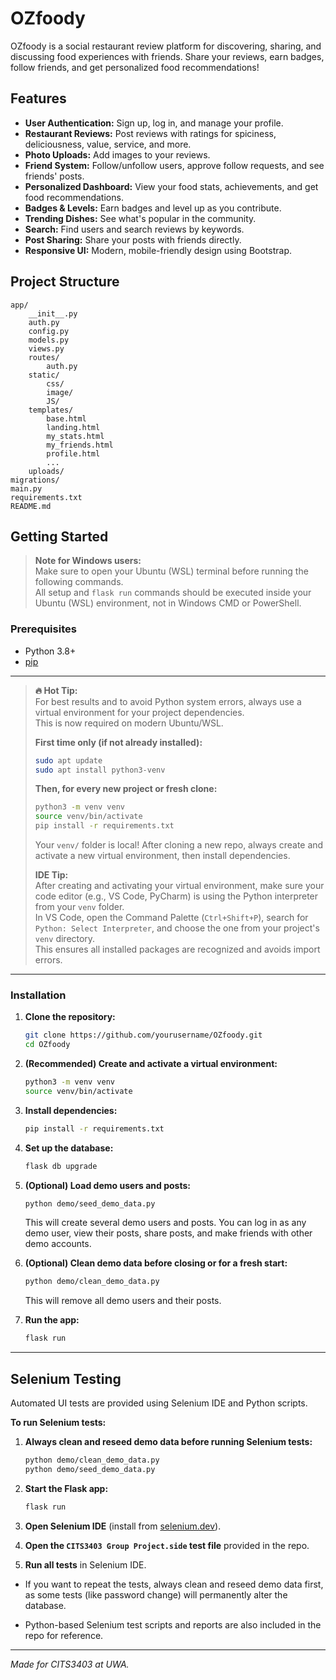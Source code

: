 # OZfoody

OZfoody is a social restaurant review platform for discovering, sharing, and discussing food experiences with friends. Share your reviews, earn badges, follow friends, and get personalized food recommendations!

## Features

- **User Authentication:** Sign up, log in, and manage your profile.
- **Restaurant Reviews:** Post reviews with ratings for spiciness, deliciousness, value, service, and more.
- **Photo Uploads:** Add images to your reviews.
- **Friend System:** Follow/unfollow users, approve follow requests, and see friends' posts.
- **Personalized Dashboard:** View your food stats, achievements, and get food recommendations.
- **Badges & Levels:** Earn badges and level up as you contribute.
- **Trending Dishes:** See what's popular in the community.
- **Search:** Find users and search reviews by keywords.
- **Post Sharing:** Share your posts with friends directly.
- **Responsive UI:** Modern, mobile-friendly design using Bootstrap.

## Project Structure

```
app/
    __init__.py
    auth.py
    config.py
    models.py
    views.py
    routes/
        auth.py
    static/
        css/
        image/
        JS/
    templates/
        base.html
        landing.html
        my_stats.html
        my_friends.html
        profile.html
        ...
    uploads/
migrations/
main.py
requirements.txt
README.md
```

## Getting Started

> **Note for Windows users:**  
> Make sure to open your Ubuntu (WSL) terminal before running the following commands.  
> All setup and `flask run` commands should be executed inside your Ubuntu (WSL) environment, not in Windows CMD or PowerShell.

### Prerequisites

- Python 3.8+
- [pip](https://pip.pypa.io/en/stable/)

---

> **🔥 Hot Tip:**  
> For best results and to avoid Python system errors, always use a virtual environment for your project dependencies.  
> This is now required on modern Ubuntu/WSL.
>
> **First time only (if not already installed):**
> ```sh
> sudo apt update
> sudo apt install python3-venv
> ```
> **Then, for every new project or fresh clone:**
> ```sh
> python3 -m venv venv
> source venv/bin/activate
> pip install -r requirements.txt
> ```
> Your `venv/` folder is local!
> After cloning a new repo, always create and activate a new virtual environment, then install dependencies.
> 
> **IDE Tip:**  
> After creating and activating your virtual environment, make sure your code editor (e.g., VS Code, PyCharm) is using the Python interpreter from your `venv` folder.  
> In VS Code, open the Command Palette (`Ctrl+Shift+P`), search for `Python: Select Interpreter`, and choose the one from your project's `venv` directory.  
> This ensures all installed packages are recognized and avoids import errors.

---

### Installation

1. **Clone the repository:**
    ```sh
    git clone https://github.com/yourusername/OZfoody.git
    cd OZfoody
    ```

2. **(Recommended) Create and activate a virtual environment:**
    ```sh
    python3 -m venv venv
    source venv/bin/activate
    ```

3. **Install dependencies:**
    ```sh
    pip install -r requirements.txt
    ```

4. **Set up the database:**
    ```sh
    flask db upgrade
    ```

5. **(Optional) Load demo users and posts:**
    ```sh
    python demo/seed_demo_data.py
    ```
    This will create several demo users and posts. You can log in as any demo user, view their posts, share posts, and make friends with other demo accounts.

6. **(Optional) Clean demo data before closing or for a fresh start:**
    ```sh
    python demo/clean_demo_data.py
    ```
    This will remove all demo users and their posts.

7. **Run the app:**
    ```sh
    flask run
    ```

---

## Selenium Testing

Automated UI tests are provided using Selenium IDE and Python scripts.

**To run Selenium tests:**

1. **Always clean and reseed demo data before running Selenium tests:**
    ```sh
    python demo/clean_demo_data.py
    python demo/seed_demo_data.py
    ```

2. **Start the Flask app:**
    ```sh
    flask run
    ```

3. **Open Selenium IDE** (install from [selenium.dev](https://www.selenium.dev/selenium-ide/)).

4. **Open the `CITS3403 Group Project.side` test file** provided in the repo.

5. **Run all tests** in Selenium IDE.

- If you want to repeat the tests, always clean and reseed demo data first, as some tests (like password change) will permanently alter the database.

- Python-based Selenium test scripts and reports are also included in the repo for reference.

---

*Made for CITS3403 at UWA.*